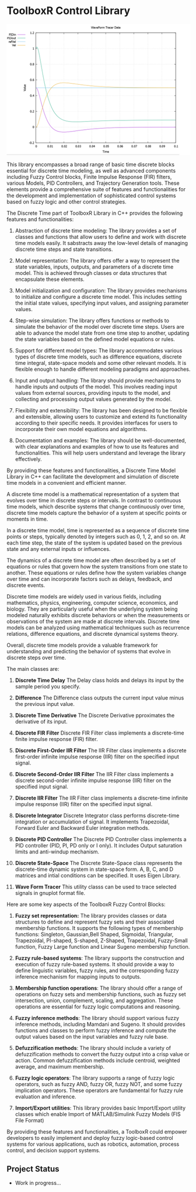 # ToolboxR Control Library


![](https://github.com/borisRadonic/ToolboxR/blob/master/3p.png)

This library encompasses a broad range of basic time discrete blocks essential for discrete time modeling, as well as advanced components including Fuzzy Control blocks, Finite Impulse Response (FIR) filters, various Models, PID Controllers, and Trajectory Generation tools. These elements provide a comprehensive suite of features and functionalities for the development and implementation of sophisticated control systems based on fuzzy logic and other control strategies.

The Discrete Time part of ToolboxR Library in C++ provides the following features and functionalities:

   1. Abstraction of discrete time modeling: The library provides a set of classes and functions that allow users to define and work with discrete time models easily. It sabstracts away the low-level details of managing discrete time steps and state transitions.

   2. Model representation: The library offers offer a way to represent the state variables, inputs, outputs, and parameters of a discrete time model. This is achieved through classes or data structures that encapsulate these elements.

   3. Model initialization and configuration: The library provides mechanisms to initialize and configure a discrete time model. This includes setting the initial state values, specifying input values, and assigning parameter values.

   4. Step-wise simulation: The library offers functions or methods to simulate the behavior of the model over discrete time steps. Users are able to advance the model state from one time step to another, updating the state variables based on the defined model equations or rules.

   5. Support for different model types: The library accommodates various types of discrete time models, such as difference equations, discrete time integral, state-space models and some other relevant models. It is flexible enough to handle different modeling paradigms and approaches.

   6. Input and output handling: The library should provide mechanisms to handle inputs and outputs of the model. This involves reading input values from external sources, providing inputs to the model, and collecting and processing output values generated by the model.

   7. Flexibility and extensibility: The library has been designed to be flexible and extensible, allowing users to customize and extend its functionality according to their specific needs. It provides interfaces for users to incorporate their own model equations and algorithms.

   8. Documentation and examples: The library should be well-documented, with clear explanations and examples of how to use its features and functionalities. This will help users understand and leverage the library effectively.

By providing these features and functionalities, a Discrete Time Model Library in C++ can facilitate the development and simulation of discrete time models in a convenient and efficient manner.

A discrete time model is a mathematical representation of a system that evolves over time in discrete steps or intervals. 
In contrast to continuous time models, which describe systems that change continuously over time, discrete time models capture the behavior of a system at specific points or moments in time.

In a discrete time model, time is represented as a sequence of discrete time points or steps, typically denoted by integers such as 0, 1, 2, and so on. At each time step, the state of the system is updated based on the previous state and any external inputs or influences.

The dynamics of a discrete time model are often described by a set of equations or rules that govern how the system transitions from one state to another. These equations or rules define how the system variables change over time and can incorporate factors such as delays,
feedback, and discrete events.

Discrete time models are widely used in various fields, including mathematics, physics, engineering, computer science, economics, and biology. They are particularly useful when the underlying system being modeled naturally exhibits discrete behaviors or when the measurements
or observations of the system are made at discrete intervals. Discrete time models can be analyzed using mathematical techniques such as recurrence relations, difference equations, and discrete dynamical systems theory.

Overall, discrete time models provide a valuable framework for understanding and predicting the behavior of systems that evolve in discrete steps over time.

The main classes are:

  1. **Discrete Time Delay**
     The Delay class holds and delays its input by the sample period you specify.

  2. **Difference**
     The Difference class outputs the current input value minus the previous input value.

  3. **Discrete Time Derivative**
  The Discrete Derivative pproximates the derivative of its input.

   4. **Discrete FIR Filter**
      Discrete FIR Filter class implements a discrete-time finite impulse response (FIR) filter.

   5. **Discrete First-Order IIR Filter**
      The IIR Filter class implements a discrete first-order infinite impulse response (IIR) filter on the specified input signal.

   6. **Discrete Second-Order IIR Filter**
      The IIR Filter class implements a discrete second-order infinite impulse response (IIR) filter on the specified input signal.	

   7. **Discrete IIR Filter**
      The IIR Filter class implements a discrete-time infinite impulse response (IIR) filter on the specified input signal.

   8. **Discrete Integrator**
      Discrete Integrator class performs discrete-time integration or accumulation of signal. It implements Trapezoidal, Forward Euler and Backward Euler integration methods.

   9. **Discrete PID Controller**
      The Discrete PID Controller class implements a PID controller (PID, PI, PD only or I only). It includes Output saturation limits and anti-windup mechanism.

   10. **Discrete State-Space**
       The Discrete State-Space class represents the discrete-time dynamic system in state-space form. A, B, C, and D matrices and intial conditions can be specified. It uses Eigen Library.
	
   12. **Wave Form Tracer**
      This utility classs can be used to trace selected signals in gnuplot format file.

Here are some key aspects of the ToolboxR Fuzzy Control Blocks:

   1. **Fuzzy set representation:** The library provides classes or data structures to define and represent fuzzy sets and their associated membership functions. 
      It supports the following types of membership functions: Singleton, Gaussian,Bell Shaped, Sigmoidal, Triangular, Trapezoidal, PI-shaped, S-shaped, Z-Shaped, Trapezoidal, Fuzzy-Small function, Fuzzy Large function  and Linear Sugeno membership function.

   2. **Fuzzy rule-based systems**: The library supports the construction and execution of fuzzy rule-based systems. It should provide a way to define linguistic variables, fuzzy rules, and the corresponding fuzzy inference mechanism for mapping inputs to outputs.

   3. **Membership function operations**: The library should offer a range of operations on fuzzy sets and membership functions, such as fuzzy set intersection, union, complement, scaling, and aggregation. These operations are essential for fuzzy logic computations and reasoning.

   4. **Fuzzy inference methods**: The library should support various fuzzy inference methods, including Mamdani and Sugeno. It should provides functions and classes to perform fuzzy inference and compute the output values based on the input variables and fuzzy rule base.

   5. **Defuzzification methods**: The library should include a variety of defuzzification methods to convert the fuzzy output into a crisp value or action. Common defuzzification methods include centroid, weighted average, and maximum membership.

   6. **Fuzzy logic operators**: The library supports a range of fuzzy logic operators, such as fuzzy AND, fuzzy OR, fuzzy NOT, and some fuzzy implication operators. These operators are fundamental for fuzzy rule evaluation and inference.

   8. **Import/Export utilities**: This library provides basic Import/Export utility classes which enable Import of MATLAB/Simulink Fuzzy Models (FIS File Format)

By providing these features and functionalities, a ToolboxR could empower developers to easily implement and deploy fuzzy logic-based control systems for various applications, such as robotics, automation, process control, and decision support systems.


## Project Status

* Work in progress...
